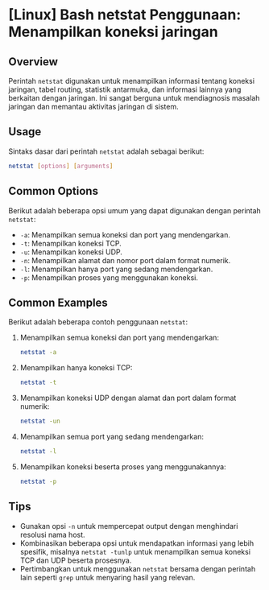 # [Linux] Bash netstat Penggunaan: Menampilkan koneksi jaringan

## Overview
Perintah `netstat` digunakan untuk menampilkan informasi tentang koneksi jaringan, tabel routing, statistik antarmuka, dan informasi lainnya yang berkaitan dengan jaringan. Ini sangat berguna untuk mendiagnosis masalah jaringan dan memantau aktivitas jaringan di sistem.

## Usage
Sintaks dasar dari perintah `netstat` adalah sebagai berikut:

```bash
netstat [options] [arguments]
```

## Common Options
Berikut adalah beberapa opsi umum yang dapat digunakan dengan perintah `netstat`:

- `-a`: Menampilkan semua koneksi dan port yang mendengarkan.
- `-t`: Menampilkan koneksi TCP.
- `-u`: Menampilkan koneksi UDP.
- `-n`: Menampilkan alamat dan nomor port dalam format numerik.
- `-l`: Menampilkan hanya port yang sedang mendengarkan.
- `-p`: Menampilkan proses yang menggunakan koneksi.

## Common Examples
Berikut adalah beberapa contoh penggunaan `netstat`:

1. Menampilkan semua koneksi dan port yang mendengarkan:
   ```bash
   netstat -a
   ```

2. Menampilkan hanya koneksi TCP:
   ```bash
   netstat -t
   ```

3. Menampilkan koneksi UDP dengan alamat dan port dalam format numerik:
   ```bash
   netstat -un
   ```

4. Menampilkan semua port yang sedang mendengarkan:
   ```bash
   netstat -l
   ```

5. Menampilkan koneksi beserta proses yang menggunakannya:
   ```bash
   netstat -p
   ```

## Tips
- Gunakan opsi `-n` untuk mempercepat output dengan menghindari resolusi nama host.
- Kombinasikan beberapa opsi untuk mendapatkan informasi yang lebih spesifik, misalnya `netstat -tunlp` untuk menampilkan semua koneksi TCP dan UDP beserta prosesnya.
- Pertimbangkan untuk menggunakan `netstat` bersama dengan perintah lain seperti `grep` untuk menyaring hasil yang relevan.